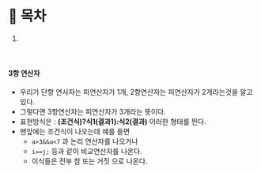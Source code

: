 # 🔖 목차

1.

<br/>


#### 3항 연산자
- 우리가 단항 연사자는 피연산자가 1개, 2항연산자는 피연산자가 2개라는것을 알고있다.
- 그렇다면 3항연산자는 피연산자가 3개라는 뜻이다.
- 표현방식은 : **(조건식)?식1(결과1):식2(결과)** 이러한 형태를 띈다.
- 맨앞에는 조건식이 나오는데 예를 들면
    - <code>a>3&&a<7</code> 과 논리 연산자를 나오거나
    - <code>i==j;</code> 등과 같이 비교연산자를 나온다.
    - 이식들은 전부 참 또는 거짓 으로 나온다.
 
 
    

